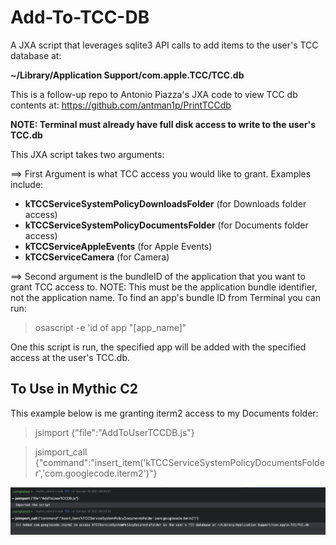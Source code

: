 # Add-To-TCC-DB
A JXA script that leverages sqlite3 API calls to add items to the user's TCC database at: 

**~/Library/Application Support/com.apple.TCC/TCC.db**

This is a follow-up repo to Antonio Piazza's JXA code to view TCC db contents at: https://github.com/antman1p/PrintTCCdb

**NOTE: Terminal must already have full disk access to write to the user's TCC.db**

This JXA script takes two arguments:

==> First Argument is what TCC access you would like to grant. Examples include:

- **kTCCServiceSystemPolicyDownloadsFolder** (for Downloads folder access)
- **kTCCServiceSystemPolicyDocumentsFolder** (for Documents folder access) 
- **kTCCServiceAppleEvents** (for Apple Events)
- **kTCCServiceCamera** (for Camera)



==> Second argument is the bundleID of the application that you want to grant TCC access to. NOTE: This must be the application bundle identifier, not the application name. To find an app's bundle ID from Terminal you can run:

> osascript -e 'id of app "[app_name]"

One this script is run, the specified app will be added with the specified access at the user's TCC.db.

## To Use in Mythic C2

This example below is me granting iterm2 access to my Documents folder:

>  jsimport {"file":"AddToUserTCCDB.js"}

>  jsimport_call {"command":"insert_item('kTCCServiceSystemPolicyDocumentsFolder','com.googlecode.iterm2')"}

![Image](img/mythic.png)
